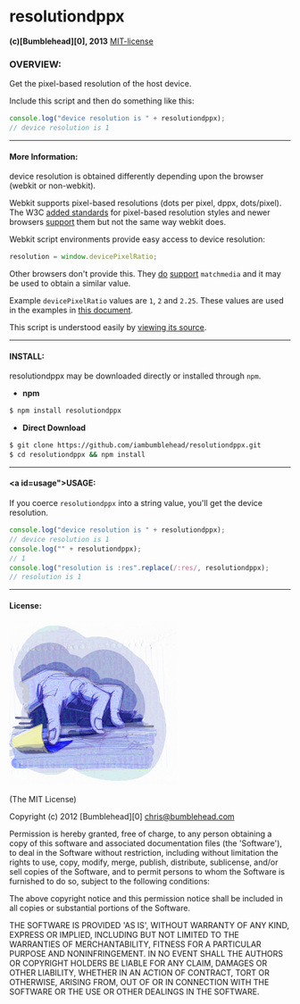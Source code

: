 resolutiondppx
==============
**(c)[Bumblehead][0], 2013** [MIT-license](#license)  

### OVERVIEW:

Get the pixel-based resolution of the host device.

Include this script and then do something like this:

```javascript
console.log("device resolution is " + resolutiondppx);
// device resolution is 1
```

---------------------------------------------------------
#### <a id="more-information"></a>More Information:

device resolution is obtained differently depending upon the browser (webkit or non-webkit). 

Webkit supports pixel-based resolutions (dots per pixel, dppx, dots/pixel). The W3C [added standards][3] for pixel-based resolution styles and newer browsers [support][4] them but not the same way webkit does. 

Webkit script environments provide easy access to device resolution:

```javascript
resolution = window.devicePixelRatio;
```

Other browsers don't provide this. They [do][1] [support][2] `matchmedia` and it may be used to obtain a similar value.

Example `devicePixelRatio` values are `1`, `2` and `2.25`. These values are used in the examples in [this document][5].

This script is understood easily by [viewing its source][6].


[1]: https://developer.mozilla.org/en-US/docs/Web/API/window.matchMedia
"matchmedia"
[2]: http://caniuse.com/matchmedia "matchmedia"
[3]: http://www.w3.org/blog/CSS/2012/06/14/unprefix-webkit-device-pixel-ratio/ "pixel"
[4]: https://developer.mozilla.org/en-US/docs/Web/CSS/resolution "resolution style"
[5]: http://www.quirksmode.org/blog/archives/2012/07/more_about_devi.html
"matchmedia"
[6]: https://github.com/iambumblehead/resolutiondppx/blob/master/resolutiondppx.js 
"resolutiondppx source"

---------------------------------------------------------
#### <a id="install"></a>INSTALL:

resolutiondppx may be downloaded directly or installed through `npm`.

 * **npm**   

 ```bash
 $ npm install resolutiondppx
 ```

 * **Direct Download**
 
 ```bash  
 $ git clone https://github.com/iambumblehead/resolutiondppx.git
 $ cd resolutiondppx && npm install
 ```

---------------------------------------------------------

#### <a id=usage">USAGE:

If you coerce `resolutiondppx` into a string value, you'll get the device resolution.

  ```javascript
  console.log("device resolution is " + resolutiondppx);
  // device resolution is 1
  console.log("" + resolutiondppx);
  // 1
  console.log("resolution is :res".replace(/:res/, resolutiondppx);
  // resolution is 1
  ```

---------------------------------------------------------

#### <a id="license">License:

 ![scrounge](http://github.com/iambumblehead/scroungejs/raw/master/img/hand.png) 

(The MIT License)

Copyright (c) 2012 [Bumblehead][0] <chris@bumblehead.com>

Permission is hereby granted, free of charge, to any person obtaining a copy of this software and associated documentation files (the 'Software'), to deal in the Software without restriction, including without limitation the rights to use, copy, modify, merge, publish, distribute, sublicense, and/or sell copies of the Software, and to permit persons to whom the Software is furnished to do so, subject to the following conditions:

The above copyright notice and this permission notice shall be included in all copies or substantial portions of the Software.

THE SOFTWARE IS PROVIDED 'AS IS', WITHOUT WARRANTY OF ANY KIND, EXPRESS OR IMPLIED, INCLUDING BUT NOT LIMITED TO THE WARRANTIES OF MERCHANTABILITY, FITNESS FOR A PARTICULAR PURPOSE AND NONINFRINGEMENT. IN NO EVENT SHALL THE AUTHORS OR COPYRIGHT HOLDERS BE LIABLE FOR ANY CLAIM, DAMAGES OR OTHER LIABILITY, WHETHER IN AN ACTION OF CONTRACT, TORT OR OTHERWISE, ARISING FROM, OUT OF OR IN CONNECTION WITH THE SOFTWARE OR THE USE OR OTHER DEALINGS IN THE SOFTWARE.
